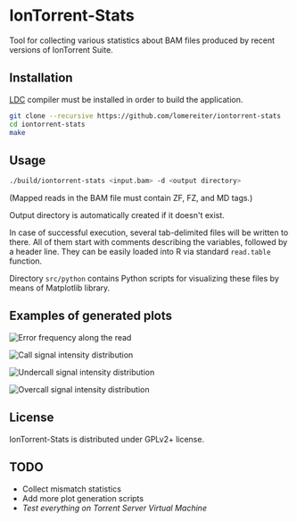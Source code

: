 IonTorrent-Stats
================

Tool for collecting various statistics about BAM files produced by
recent versions of IonTorrent Suite.

## Installation

[LDC](https://github.com/ldc-developers/ldc/downloads) compiler must be installed in order to build the application.

```sh
git clone --recursive https://github.com/lomereiter/iontorrent-stats
cd iontorrent-stats
make
```

## Usage

```sh
./build/iontorrent-stats <input.bam> -d <output directory>
```
(Mapped reads in the BAM file must contain ZF, FZ, and MD tags.)

Output directory is automatically created if it doesn't exist.

In case of successful execution, several tab-delimited files will be
written to there. All of them start with comments describing the variables,
followed by a header line. They can be easily loaded into R via standard
`read.table` function.

Directory `src/python` contains Python scripts for visualizing these
files by means of Matplotlib library. 

## Examples of generated plots

![Error frequency along the read](http://dl.dropbox.com/u/7916095/iontorrent-stats/plots/error_frequencies.png)

![Call signal intensity distribution](http://dl.dropbox.com/u/7916095/iontorrent-stats/plots/intensities.png)

![Undercall signal intensity distribution](http://dl.dropbox.com/u/7916095/iontorrent-stats/plots/undercalls.png)

![Overcall signal intensity distribution](http://dl.dropbox.com/u/7916095/iontorrent-stats/plots/overcalls.png)

## License

IonTorrent-Stats is distributed under GPLv2+ license.

## TODO

* Collect mismatch statistics
* Add more plot generation scripts
* _Test everything on Torrent Server Virtual Machine_
